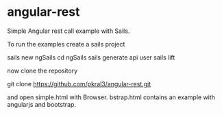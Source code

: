 # angular-rest
Simple Angular rest call example with Sails.

To run the examples create a sails project

sails new ngSails
cd ngSails
sails generate api user
sails lift

now clone the repository

git clone https://github.com/pkral3/angular-rest.git

and open simple.html with Browser. bstrap.html contains
an example with angularjs and bootstrap. 

